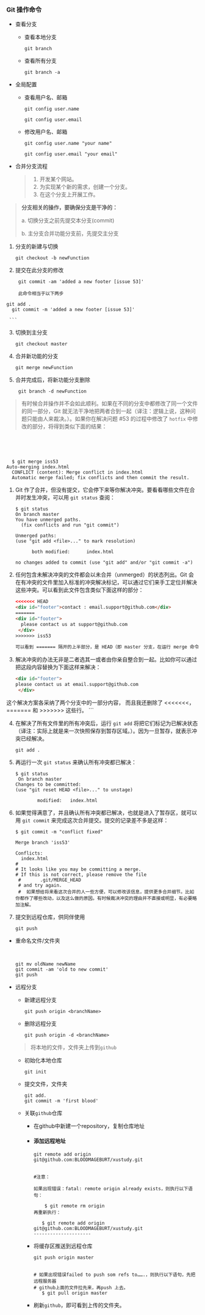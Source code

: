 ### Git 操作命令

- 查看分支

  - 查看本地分支

    `git branch`

  - 查看所有分支

    `git branch -a`

- 全局配置

  - 查看用户名、邮箱

    `git config user.name`

    `git config user.email`

  - 修改用户名、邮箱

    `git config user.name "your name"`

    `git config user.email "your email"`

- 合并分支流程

  > 1. 开发某个网站。
  > 2. 为实现某个新的需求，创建一个分支。
  > 3. 在这个分支上开展工作。
>
  > **分支相关的操作，要确保分支是干净的：**
>
  > a. 切换分支之前先提交本分支(commit)
  >
  > b. 主分支合并功能分支前，先提交主分支

  1. 分支的新建与切换

     ```shell
     git checkout -b newFunction
     ```
  
  2. 提交在此分支的修改
  
     ```shell
      git commit -am 'added a new footer [issue 53]'
        
      此命令相当于以下两步
     ```

    git add .
      git commit -m 'added a new footer [issue 53]'
      
     ```

  3. 切换到主分支

     ```shell
     git checkout master
     ```

  4. 合并新功能的分支

     ```shell
     git merge newFunction
     ```

  5. 合并完成后，将新功能分支删除

     ```shell
      git branch -d newFunction
     ```

  > 有时候合并操作并不会如此顺利。如果在不同的分支中都修改了同一个文件的同一部分，Git 就无法干净地把两者合到一起（译注：逻辑上说，这种问题只能由人来裁决。）。如果你在解决问题 #53 的过程中修改了 `hotfix` 中修改的部分，将得到类似下面的结果：

  ​		

  ​		

```shell
  $ git merge iss53
Auto-merging index.html
  CONFLICT (content): Merge conflict in index.html
  Automatic merge failed; fix conflicts and then commit the result.
```

  1. Git 作了合并，但没有提交，它会停下来等你解决冲突。要看看哪些文件在合并时发生冲突，可以用 `git status` 查阅：
  
     ```shell
     $ git status
     On branch master
     You have unmerged paths.
       (fix conflicts and run "git commit")
     
     Unmerged paths:
     (use "git add <file>..." to mark resolution)
     
           both modified:      index.html
     
     no changes added to commit (use "git add" and/or "git commit -a")
     ```
  
  2. 任何包含未解决冲突的文件都会以未合并（unmerged）的状态列出。Git 会在有冲突的文件里加入标准的冲突解决标记，可以通过它们来手工定位并解决这些冲突。可以看到此文件包含类似下面这样的部分：
  
     ```html
     <<<<<<< HEAD
     <div id="footer">contact : email.support@github.com</div>
     =======
     <div id="footer">
       please contact us at support@github.com
      </div>
     >>>>>>> iss53
      
     可以看到 ======= 隔开的上半部分，是 HEAD（即 master 分支，在运行 merge 命令时所切换到的分支）中的内容，下半部分是在 iss53 分支中的内容。
     
     ```
  
  3. 解决冲突的办法无非是二者选其一或者由你亲自整合到一起。比如你可以通过把这段内容替换为下面这样来解决：
  
     ```html
     <div id="footer">
     please contact us at email.support@github.com
      </div>
     
     ```

   这个解决方案各采纳了两个分支中的一部分内容，
     而且我还删除了
     <<<<<<<，======= 和 >>>>>>> 这些行。
     ```

  4. 在解决了所有文件里的所有冲突后，运行 `git add` 将把它们标记为已解决状态（译注：实际上就是来一次快照保存到暂存区域。）。因为一旦暂存，就表示冲突已经解决。

     ```shell
     git add .
     ```
  
  5. 再运行一次 `git status` 来确认所有冲突都已解决：
  
     ```shell
     $ git status
      On branch master
     Changes to be committed:
     (use "git reset HEAD <file>..." to unstage)
     
             modified:   index.html
     ```
  
  6. 如果觉得满意了，并且确认所有冲突都已解决，也就是进入了暂存区，就可以用 `git commit` 来完成这次合并提交。提交的记录差不多是这样：
  
     ```shell
     $ git commit -m "conflict fixed"
     
     Merge branch 'iss53'
     
     Conflicts:
       index.html
     #
     # It looks like you may be committing a merge.
     # If this is not correct, please remove the file
      #       .git/MERGE_HEAD
      # and try again.
      #  如果想给将来看这次合并的人一些方便，可以修改该信息，提供更多合并细节。比如你都作了哪些改动，以及这么做的原因。有时候裁决冲突的理由并不直接或明显，有必要略加注解。
     
     ```



  7. 提交到远程仓库，供同伴使用
  
     ```shell
     git push
     ```

- 重命名文件/文件夹

  ​	

  ```shell
  git mv oldName newName
  git commit -am 'old to new commit'
  git push
  ```

- 远程分支

  - 新建远程分支

    ```shell
    git push origin <branchName>
    ```

  - 删除远程分支

    ```shell
    git push origin -d <branchName>
    ```

    

  > 将本地的文件，文件夹上传到`github`
  
  - 初始化本地仓库
  
    ```shell
    git init
    ```
  
  - 提交文件，文件夹
  
    ```shell
    git add.
    git commit -m 'first blood'
    ```
  
  - 关联`github`仓库
  
    - 在github中新建一个repository，复制仓库地址
  
    - #### **添加远程地址**
  
      ```shell
      git remote add origin git@github.com:BLOODMAGEBURT/xustudy.git
      
      
      #注意：
      
      如果出现错误：fatal: remote origin already exists，则执行以下语句：
      
          $ git remote rm origin
      再重新执行：
      
         $ git remote add origin git@github.com:BLOODMAGEBURT/xustudy.git
      --------------------- 
      ```
  
    - 将缓存区推送到远程仓库
  
      ```shell
      git push origin master
      
      
      # 如果出现错误failed to push som refs to…….，则执行以下语句，先把远程服务器 
      # github上面的文件拉先来，再push 上去。
         $ git pull origin master
      ```
  
    - 刷新`github`，即可看到上传的文件夹。
